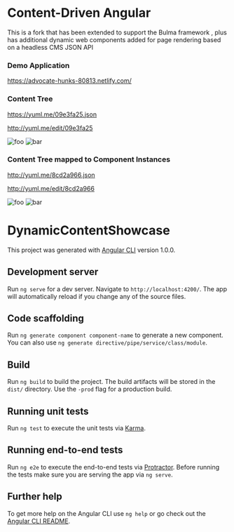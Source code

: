 Content-Driven Angular
======================

This is a fork that has been extended to support the Bulma framework , plus has additional dynamic web components added for page rendering based on a headless CMS JSON API


### Demo Application

https://advocate-hunks-80813.netlify.com/

### Content Tree

https://yuml.me/09e3fa25.json

http://yuml.me/edit/09e3fa25

![foo](https://yuml.me/09e3fa25.svg)
![bar](https://yuml.me/09e3fa25.png)

### Content Tree mapped to Component Instances

http://yuml.me/8cd2a966.json

http://yuml.me/edit/8cd2a966

![foo](https://yuml.me/8cd2a966.svg)
![bar](https://yuml.me/8cd2a966.png)



# DynamicContentShowcase

This project was generated with [Angular CLI](https://github.com/angular/angular-cli) version 1.0.0.

## Development server

Run `ng serve` for a dev server. Navigate to `http://localhost:4200/`. The app will automatically reload if you change any of the source files.

## Code scaffolding

Run `ng generate component component-name` to generate a new component. You can also use `ng generate directive/pipe/service/class/module`.

## Build

Run `ng build` to build the project. The build artifacts will be stored in the `dist/` directory. Use the `-prod` flag for a production build.

## Running unit tests

Run `ng test` to execute the unit tests via [Karma](https://karma-runner.github.io).

## Running end-to-end tests

Run `ng e2e` to execute the end-to-end tests via [Protractor](http://www.protractortest.org/).
Before running the tests make sure you are serving the app via `ng serve`.

## Further help

To get more help on the Angular CLI use `ng help` or go check out the [Angular CLI README](https://github.com/angular/angular-cli/blob/master/README.md).
